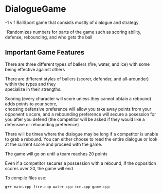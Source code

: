 # DialogueGame
-1 v 1 BallSport game that consists mostly of dialogue and strategy

-Randomizes numbers for parts of the game such as scoring ability, defense, rebounding, and who gets the ball

## Important Game Features

There are three different types of ballers (fire, water, and ice) with some being effective against others

There are different styles of ballers (scorer, defender, and all-arounder) within the types and they      
  specialize in their strengths.
  
Scoring (every character will score unless they cannot obtain a rebound) adds points to your score,       
  choosing defensive preference will allow you take away points from your opponent's score, and
  a rebounding preference will secure a posession for you after you defend
  (the competitor will be asked if they would like a defensive or rebounding preference)
  
There will be times where the dialogue may be long if a competitor is unable to grab a rebound. You can
  either choose to read the entire dialogue or look at the current score and proceed with the game.
  
The game will go on until a team reaches 20 points
 
Even if a competitor secures a possession with a rebound, if the opposition scores over 20, the game
  will end


  To compile files use: 
  ```
  g++ main.cpp fire.cpp water.cpp ice.cpp game.cpp
  ```
